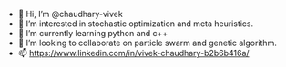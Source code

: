 - 👋 Hi, I’m @chaudhary-vivek
- 👀 I’m interested in stochastic optimization and meta heuristics.
- 🌱 I’m currently learning python and c++
- 💞️ I’m looking to collaborate on particle swarm and genetic algorithm.
- 📫 https://www.linkedin.com/in/vivek-chaudhary-b2b6b416a/

<!---
chaudhary-vivek/chaudhary-vivek is a ✨ special ✨ repository because its `README.md` (this file) appears on your GitHub profile.
You can click the Preview link to take a look at your changes.
--->
